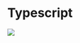 # Typescript

![](https://github.com/arielril/hexagonal-architecture/workflows/Typescript/badge.svg)
